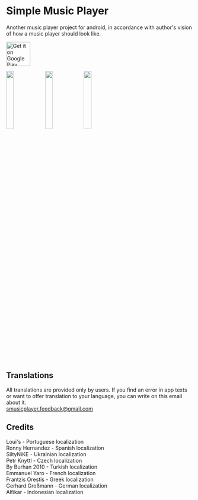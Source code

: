 # Simple Music Player

Another music player project for android, in accordance with author's vision of how a music player should look like.

<a href='https://play.google.com/store/apps/details?id=com.github.anrimian.musicplayer&pcampaignid=pcampaignidMKT-Other-global-all-co-prtnr-py-PartBadge-Mar2515-1'><img alt='Get it on Google Play' src='https://play.google.com/intl/en_us/badges/static/images/badges/en_badge_web_generic.png' height=65px/></a>

<img src="https://user-images.githubusercontent.com/8379914/197509105-11eaddc3-c855-4c36-9aa2-f4f9f19f907e.png" width="20%"> <img src="https://user-images.githubusercontent.com/8379914/197509266-8b416532-307a-4f25-9aeb-5d22815e291a.png" width="20%"> <img src="https://user-images.githubusercontent.com/8379914/197509271-89fd426f-5ecd-44a2-a752-c0735802a8c5.png" width="20%">

## Translations
All translations are provided only by users. If you find an error in app texts or want to offer translation to your language, you can write on this email about it.\
smusicplayer.feedback@gmail.com

## Credits
Loui's - Portuguese localization\
Ronny Hernandez - Spanish localization\
SiltyNiKE - Ukrainian localization\
Petr Knyttl - Czech localization\
By Burhan 2010 - Turkish localization\
Emmanuel Yaro - French localization\
Frantzis Orestis - Greek localization\
Gerhard Großmann - German localization\
Alfikar - Indonesian localization

